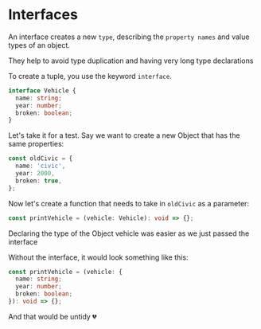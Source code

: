 # Interfaces

An interface creates a new `type`, describing the `property names` and value types of an object.

They help to avoid type duplication and having very long type declarations

To create a tuple, you use the keyword `interface`.

```ts
interface Vehicle {
  name: string;
  year: number;
  broken: boolean;
}
```

Let's take it for a test. Say we want to create a new Object that has the same properties:

```ts
const oldCivic = {
  name: 'civic',
  year: 2000,
  broken: true,
};
```

Now let's create a function that needs to take in `oldCivic` as a parameter:

```ts
const printVehicle = (vehicle: Vehicle): void => {};
```

Declaring the type of the Object vehicle was easier as we just passed the interface

Without the interface, it would look something like this:

```ts
const printVehicle = (vehicle: {
  name: string;
  year: number;
  broken: boolean;
}): void => {};
```

And that would be untidy 💔
